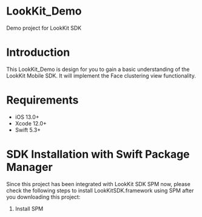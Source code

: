 # LookKit_Demo
Demo project for LookKit SDK

# Introduction
This LookKit_Demo is design for you to gain a basic understanding of the LookKit Mobile SDK. 
It will implement the Face clustering view functionality.

# Requirements
- iOS 13.0+
- Xcode 12.0+
- Swift 5.3+

# SDK Installation with Swift Package Manager
Since this project has been integrated with LookKit SDK SPM now, please check the following steps to install LookKitSDK.framework using SPM after you downloading this project:

1. Install SPM
